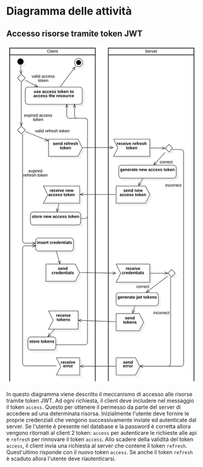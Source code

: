 # Diagramma delle attività

## Accesso risorse tramite token JWT

![Image not found](./images/activity_diagram.svg)

In questo diagramma viene descritto il meccanismo di accesso alle risorse tramite token JWT. Ad ogni richiesta, il client deve includere nel messaggio il token `access`. Questo per ottenere il permesso da parte del server di accedere ad una determinata risorsa. Inizialmente l'utente deve fornire le proprie credenziali che vengono successivamente inviate ed autenticate dal server. Se l'utente è presente nel database e la password è corretta allora vengono ritornati al client 2 token: `access` per autenticare le richieste alle api e `refresh` per rinnovare il token `access`. Allo scadere della validità del token `access`, il client invia una richiesta al server che contene il token `refresh`. Quest'ultimo risponde con il nuovo token `access`. Se anche il token `refresh` è scaduto allora l'utente deve riautenticarsi.
